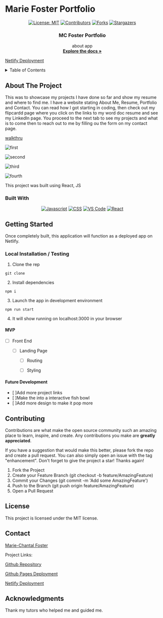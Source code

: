 # Marie Foster Portfolio


<div align="center">


[![License: MIT](https://img.shields.io/badge/License-MIT-yellow.svg)](https://opensource.org/licenses/MIT)
[![Contributors](https://img.shields.io/github/contributors/404pandas/project-2-setup-guide.svg?style=plastic&logo=appveyor)](https://github.com/404pandas/project-2-setup-guide/graphs/contributors)
[![Forks](https://img.shields.io/github/forks/404pandas/project-2-setup-guide.svg?style=plastic&logo=appveyor)](https://github.com/404pandas/project-2-setup-guide/network/members)
[![Stargazers](https://img.shields.io/github/stars/404pandas/project-2-setup-guide.svg?style=plastic&logo=appveyor)](https://github.com/404pandas/project-2-setup-guide/stargazers)



</div>

<div align="center">
 
  <h3 align="center">MC Foster Portfolio</h3>

  <p align="center">
about app

  <br />
    <a href=""><strong>Explore the docs »</strong></a>
  </p>
</div>

  [Netlify Deployment](https://mcfoster.netlify.app)

      
 
<details>
  <summary>Table of Contents</summary>
  <ol>
    <li>
      <a href="#about-the-project">About The Project</a>
      <ul>
        <li><a href="#built-with">Built With</a></li>
      </ul>
    </li>
    <li>
      <a href="#getting-started">Getting Started</a>
      <ul>
        <li><a href="#installation">Installation</a></li>
      </ul>
    </li>
    <li><a href="#usage">Usage</a></li>
    <li><a href="#roadmap">Roadmap</a></li>
    <li><a href="#contributing">Contributing</a></li>
    <li><a href="#license">License</a></li>
    <li><a href="#contact">Contact</a></li>
    <li><a href="#acknowledgments">Acknowledgments</a></li>
  </ol>
</details>



## About The Project
This was to showcase my projects I have done so far and show my resume and where to find me.  I have a website stating About Me, Resume, Portfolio and Contact.  You can read how I got starting in coding, then check out my flipcardd page where you click on the links to my word doc resume and see my LinkedIn page.  You proceed to the next tab to see my projects and what is to come then to reach out to me by filling ou the form on my contact page.  


[walkthru](https://youtu.be/r3S3Rpv5EMk)

![first](./public/assets/images/first.png)

![second](./public/assets/images/second.png)

![third](./public/assets/images/third.png)

![fourth](./public/assets/images/fourth.png)


This project was built using React, JS

### Built With

<div align="center">


[![Javascript](https://img.shields.io/badge/Language-JavaScript-ff0000?style=plastic&logo=JavaScript&logoWidth=10)](https://javascript.info/)
[![CSS](https://img.shields.io/badge/Language-CSS-ff8000?style=plastic&logo=CSS3&logoWidth=10)](https://developer.mozilla.org/en-US/docs/Web/CSS)
[![VS Code](https://img.shields.io/badge/IDE-VSCode-0000ff?style=plastic&logo=VisualStudioCode&logoWidth=10)](https://code.visualstudio.com/docs)
[![React](https://img.shields.io/badge/Language-React-ff0000?style=plastic&logo=React&logoWidth=10)](https://react.info/)


</div>



## Getting Started

Once completely built, this application will function as a deployed app on Netlify.

### Local Installation / Testing

1. Clone the rep

```
git clone 
```

2. Install dependencies

```
npm i
```

3. Launch the app in development environment

```
npm run start
```

4. It will show running on localhost:3000 in your browser


#### MVP


- [ ] Front End

  - [ ] Landing Page
    - [ ] Routing
    - [ ] Styling


#### Future Development

- [ ]Add more project links
- [ ]Make the into a interactive fish bowl 
- [ ]Add more design to make it pop more


## Contributing

Contributions are what make the open source community such an amazing place to learn, inspire, and create. Any contributions you make are **greatly appreciated**.

If you have a suggestion that would make this better, please fork the repo and create a pull request. You can also simply open an issue with the tag "enhancement".
Don't forget to give the project a star! Thanks again!

1. Fork the Project
2. Create your Feature Branch (git checkout -b feature/AmazingFeature)
3. Commit your Changes (git commit -m 'Add some AmazingFeature')
4. Push to the Branch (git push origin feature/AmazingFeature)
5. Open a Pull Request



## License

This project is licensed under the MIT license.


## Contact


[Marie-Chantal Foster](mariechantalfoster@gmail.com) 

Project Links:

[Github Repository](https://github.com/MCFoster007/MARIE-FOSTER-PORTFOLIO)

[Github Pages Deployment]( https://mcfoster007.github.io/MARIE-FOSTER-PORTFOLIO/)


[Netlify Deployment](https://mcfoster.netlify.app)



## Acknowledgments
Thank my tutors who helped me and guided me.





